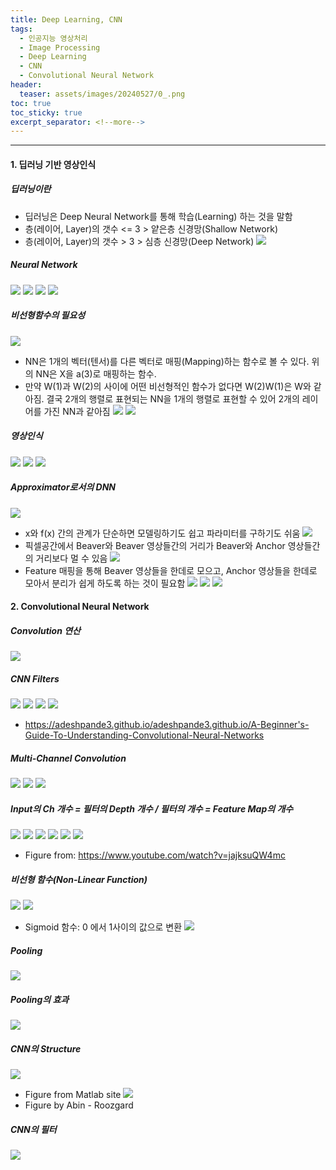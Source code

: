 ```yaml
---
title: Deep Learning, CNN
tags:
  - 인공지능 영상처리
  - Image Processing
  - Deep Learning
  - CNN
  - Convolutional Neural Network
header:
  teaser: assets/images/20240527/0_.png
toc: true
toc_sticky: true
excerpt_separator: <!--more-->
---
```

---

#### 1. 딥러닝 기반 영상인식

##### 딥러닝이란

- 딥러닝은 Deep Neural Network를 통해 학습(Learning) 하는 것을 말함
- 층(레이어, Layer)의 갯수 <= 3  > 얕은층 신경망(Shallow Network)
- 층(레이어, Layer)의 갯수 > 3    > 심층 신경망(Deep Network)
![](/assets/images/20240528/1.png)

##### Neural Network

![](/assets/images/20240528/2.png)
![](/assets/images/20240528/3.png)
![](/assets/images/20240528/4.png)
![](/assets/images/20240528/5.png)

##### 비선형함수의 필요성

![](/assets/images/20240528/6.png)
- NN은 1개의 벡터(텐서)를 다른 벡터로 매핑(Mapping)하는 함수로 볼 수 있다. 위의 NN은 X을 a(3)로 매핑하는 함수.
- 만약 W(1)과 W(2)의 사이에 어떤 비선형적인 함수가 없다면 W(2)W(1)은 W와 같아짐. 결국 2개의 행렬로 표현되는 NN을 1개의 행렬로 표현할 수 있어 2개의 레이어를 가진 NN과 같아짐
![](/assets/images/20240528/7.png)
![](/assets/images/20240528/8.png)

##### 영상인식

![](/assets/images/20240528/9.png)
![](/assets/images/20240528/10.png)
![](/assets/images/20240528/11.png)

##### Approximator로서의 DNN

![](/assets/images/20240528/12.png)
- x와 f(x) 간의 관계가 단순하면 모델링하기도 쉽고 파라미터를 구하기도 쉬움
![](/assets/images/20240528/13.png)
- 픽셀공간에서 Beaver와 Beaver 영상들간의 거리가 Beaver와 Anchor 영상들간의 거리보다 멀 수 있음
![](/assets/images/20240528/14.png)
- Feature 매핑을 통해 Beaver 영상들을 한데로 모으고, Anchor 영상들을 한데로 모아서 분리가 쉽게 하도록 하는 것이 필요함
![](/assets/images/20240528/15.png)
![](/assets/images/20240528/16.png)
![](/assets/images/20240528/17.png)


#### 2. Convolutional Neural Network

##### Convolution 연산

![](/assets/images/20240528/18.png)
##### CNN Filters

![](/assets/images/20240528/19.png)
![](/assets/images/20240528/20.png)
![](/assets/images/20240528/21.png)
![](/assets/images/20240528/22.png)
- https://adeshpande3.github.io/adeshpande3.github.io/A-Beginner's-Guide-To-Understanding-Convolutional-Neural-Networks

##### Multi-Channel Convolution

![](/assets/images/20240528/23.png)
![](/assets/images/20240528/24.png)
![](/assets/images/20240528/25.png)

##### Input의 Ch 개수 = 필터의 Depth 개수 / 필터의 개수 = Feature Map의 개수

![](/assets/images/20240528/26.png)
![](/assets/images/20240528/27.png)
![](/assets/images/20240528/28.png)
![](/assets/images/20240528/29.png)
![](/assets/images/20240528/30.png)
![](/assets/images/20240528/31.png)
- Figure from: https://www.youtube.com/watch?v=jajksuQW4mc

##### 비선형 함수(Non-Linear Function)

![](/assets/images/20240528/32.png)
![](/assets/images/20240528/33.png)
- Sigmoid 함수: 0 에서 1사이의 값으로 변환
![](/assets/images/20240528/34.png)

##### Pooling

![](/assets/images/20240528/35.png)

##### Pooling의 효과

![](/assets/images/20240528/36.png)

##### CNN의 Structure

![](/assets/images/20240528/37.png)
- Figure from Matlab site
![](/assets/images/20240528/38.png)
- Figure by Abin - Roozgard

##### CNN의 필터

![](/assets/images/20240528/39.png)